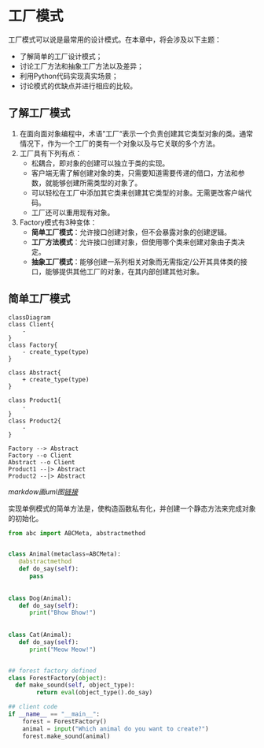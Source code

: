 # 工厂模式
工厂模式可以说是最常用的设计模式。在本章中，将会涉及以下主题：
- 了解简单的工厂设计模式；
- 讨论工厂方法和抽象工厂方法以及差异；
- 利用Python代码实现真实场景；
- 讨论模式的优缺点并进行相应的比较。

## 了解工厂模式

1. 在面向面对象编程中，术语”工厂“表示一个负责创建其它类型对象的类。通常情况下，作为一个工厂的类有一个对象以及与它关联的多个方法。
2. 工厂具有下列有点：
   - 松耦合，即对象的创建可以独立于类的实现。
   - 客户端无需了解创建对象的类，只需要知道需要传递的借口，方法和参数，就能够创建所需类型的对象了。
   - 可以轻松在工厂中添加其它类来创建其它类型的对象。无需更改客户端代码。
   - 工厂还可以重用现有对象。
3. Factory模式有3种变体：
   - **简单工厂模式**：允许接口创建对象，但不会暴露对象的创建逻辑。
   - **工厂方法模式**：允许接口创建对象，但使用哪个类来创建对象由子类决定。
   - **抽象工厂模式**：能够创建一系列相关对象而无需指定/公开其具体类的接口，能够提供其他工厂的对象，在其内部创建其他对象。

## 简单工厂模式

```mermaid
classDiagram
class Client{
    - 
}
class Factory{
    - create_type(type)
}

class Abstract{
    + create_type(type)
}

class Product1{
    -
}
class Product2{
    -
}

Factory --> Abstract
Factory --o Client
Abstract --o Client
Product1 --|> Abstract
Product2 --|> Abstract
```

*markdow画uml图[链接](https://blog.csdn.net/qq_41084756/article/details/129066162)*

实现单例模式的简单方法是，使构造函数私有化，并创建一个静态方法来完成对象的初始化。

```python
from abc import ABCMeta, abstractmethod


class Animal(metaclass=ABCMeta):
   @abstractmethod
   def do_say(self):
      pass
   
   
class Dog(Animal):
   def do_say(self):
      print("Bhow Bhow!")
       
       
class Cat(Animal):
   def do_say(self):
      print("Meow Meow!")


## forest factory defined
class ForestFactory(object):
  def make_sound(self, object_type):
        return eval(object_type().do_say)
```
```python
## client code
if __name__ == "__main__":
    forest = ForestFactory()
    animal = input("Which animal do you want to create?")
    forest.make_sound(animal)
```

